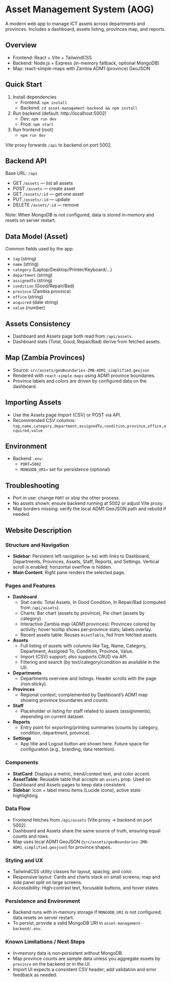 # Asset Management System (AOG)

A modern web app to manage ICT assets across departments and provinces. Includes a dashboard, assets listing, provinces map, and reports.

## Overview
- Frontend: React + Vite + TailwindCSS
- Backend: Node.js + Express (in-memory fallback, optional MongoDB)
- Map: react-simple-maps with Zambia ADM1 (province) GeoJSON

## Quick Start
1. Install dependencies
   - Frontend: `npm install`
   - Backend: `cd asset-management-backend && npm install`
2. Run backend (default: http://localhost:5002)
   - Dev: `npm run dev`
   - Prod: `npm start`
3. Run frontend (root)
   - `npm run dev`

Vite proxy forwards `/api` to backend on port 5002.

## Backend API
Base URL: `/api`
- GET `/assets` — list all assets
- POST `/assets` — create asset
- GET `/assets/:id` — get one asset
- PUT `/assets/:id` — update
- DELETE `/assets/:id` — remove

Note: When MongoDB is not configured, data is stored in-memory and resets on server restart.

## Data Model (Asset)
Common fields used by the app:
- `tag` (string)
- `name` (string)
- `category` (Laptop/Desktop/Printer/Keyboard/...)
- `department` (string)
- `assignedTo` (string)
- `condition` (Good/Repair/Bad)
- `province` (Zambia province)
- `office` (string)
- `acquired` (date string)
- `value` (number)

## Assets Consistency
- Dashboard and Assets page both read from `/api/assets`.
- Dashboard stats (Total, Good, Repair/Bad) derive from fetched assets.

## Map (Zambia Provinces)
- Source: `src/assets/geoBoundaries-ZMB-ADM1_simplified.geojson`
- Rendered with `react-simple-maps` using ADM1 province boundaries.
- Province labels and colors are driven by configured data on the dashboard.

## Importing Assets
- Use the Assets page Import (CSV) or POST via API.
- Recommended CSV columns:
  `tag,name,category,department,assignedTo,condition,province,office,acquired,value`

## Environment
- Backend `.env`:
  - `PORT=5002`
  - `MONGODB_URI=` set for persistence (optional)

## Troubleshooting
- Port in use: change `PORT` or stop the other process.
- No assets shown: ensure backend running at 5002 or adjust Vite proxy.
- Map borders missing: verify the local ADM1 GeoJSON path and rebuild if needed.

## Website Description

### Structure and Navigation
- **Sidebar**: Persistent left navigation (`w-64`) with links to Dashboard, Departments, Provinces, Assets, Staff, Reports, and Settings. Vertical scroll is enabled; horizontal overflow is hidden.
- **Main Content**: Right pane renders the selected page.

### Pages and Features
- **Dashboard**
  - Stat cards: Total Assets, In Good Condition, In Repair/Bad (computed from `/api/assets`).
  - Charts: Bar chart (assets by province), Pie chart (assets by category).
  - Interactive Zambia map (ADM1 provinces): Provinces colored by activity; hover tooltip shows per‑province stats; labels overlay.
  - Recent assets table: Reuses `AssetTable`, fed from fetched assets.
- **Assets**
  - Full listing of assets with columns like Tag, Name, Category, Department, Assigned To, Condition, Province, Value.
  - Import (CSV) support; also supports CRUD via API.
  - Filtering and search (by text/category/condition as available in the UI).
- **Departments**
  - Departments overview and listings. Header scrolls with the page (non‑sticky).
- **Provinces**
  - Regional context; complemented by Dashboard’s ADM1 map showing province boundaries and counts.
- **Staff**
  - Placeholder or listing for staff related to assets (assignments), depending on current dataset.
- **Reports**
  - Entry point for exporting/printing summaries (counts by category, condition, department, province).
- **Settings**
  - App title and Logout button are shown here. Future space for configuration (e.g., branding, data retention).

### Components
- **StatCard**: Displays a metric, trend/context text, and color accent.
- **AssetTable**: Reusable table that accepts an `assets` prop. Used on Dashboard and Assets pages to keep data consistent.
- **Sidebar**: Icon + label menu items (Lucide icons), active state highlighting.

### Data Flow
- Frontend fetches from `/api/assets` (Vite proxy → backend on port 5002).
- Dashboard and Assets share the same source of truth, ensuring equal counts and rows.
- Map uses local ADM1 GeoJSON (`src/assets/geoBoundaries-ZMB-ADM1_simplified.geojson`) for province shapes.

### Styling and UX
- TailwindCSS utility classes for layout, spacing, and color.
- Responsive layout: Cards and charts stack on small screens; map and side panel split on large screens.
- Accessibility: High‑contrast text, focusable buttons, and hover states.

### Persistence and Environment
- Backend runs with in‑memory storage if `MONGODB_URI` is not configured; data resets on server restart.
- To persist, provide a valid MongoDB URI in `asset-management-backend/.env`.

### Known Limitations / Next Steps
- In‑memory data is non‑persistent without MongoDB.
- Map province counts are sample data unless you aggregate assets by `province` on the backend or in the UI.
- Import UI expects a consistent CSV header; add validation and error feedback as needed.
